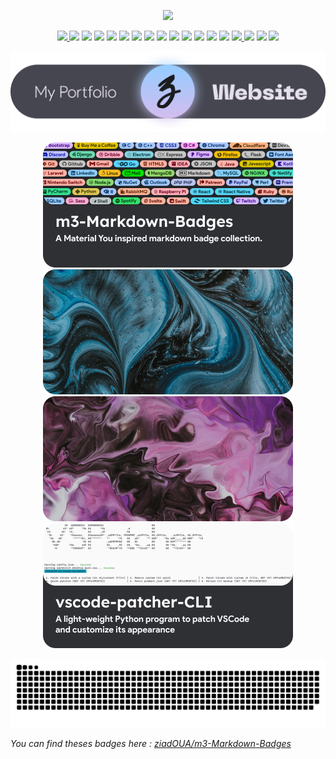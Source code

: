 <p align="center">
    
<!--   <img src="https://pictshare.net/h4fgbc.png"> -->
    
  <img src="https://pictshare.net/cn9y2l.png">
    
</p>

<p align="center">
  
  <a href="https://github.com/ziadOUA">
    <img src="https://ziadoua.github.io/m3-Markdown-Badges/badges/Github/github1.svg">
  </a>
  
  <img src="https://ziadoua.github.io/m3-Markdown-Badges/badges/Windows/windows2.svg">
  <img src="https://ziadoua.github.io/m3-Markdown-Badges/badges/Android/android2.svg">
  <img src="https://ziadoua.github.io/m3-Markdown-Badges/badges/Firefox/firefox2.svg">
  <img src="https://ziadoua.github.io/m3-Markdown-Badges/badges/PyCharm/pycharm2.svg">
  <img src="https://ziadoua.github.io/m3-Markdown-Badges/badges/Python/python2.svg">
  <img src="https://ziadoua.github.io/m3-Markdown-Badges/badges/IDEA/idea2.svg">
  <img src="https://ziadoua.github.io/m3-Markdown-Badges/badges/HTML/html2.svg">
  <img src="https://ziadoua.github.io/m3-Markdown-Badges/badges/CSS/css2.svg">
    <img src="https://ziadoua.github.io/m3-Markdown-Badges/badges/Javascript/javascript2.svg">
  <img src="https://ziadoua.github.io/m3-Markdown-Badges/badges/Markdown/markdown2.svg">
  <img src="https://ziadoua.github.io/m3-Markdown-Badges/badges/Figma/figma2.svg">
  <img src="https://ziadoua.github.io/m3-Markdown-Badges/badges/Atom/atom2.svg">
  <img src="https://ziadoua.github.io/m3-Markdown-Badges/badges/Git/git2.svg">
  
  <a href="https://dev.to/ziadoua">
    <img src="https://ziadoua.github.io/m3-Markdown-Badges/badges/Devto/devto2.svg">
  </a>
  
  <img src="https://ziadoua.github.io/m3-Markdown-Badges/badges/Spotify/spotify2.svg">
  <img src="https://ziadoua.github.io/m3-Markdown-Badges/badges/Audacity/audacity2.svg">
  <img src="https://ziadoua.github.io/m3-Markdown-Badges/badges/VisualStudioCode/visualstudiocode2.svg">
  
</p>

<a href="https://ziadoua.github.io/">
  <picture>
    <source media="(prefers-color-scheme: dark)" srcset="res/portfoliodark.png">
    <source media="(prefers-color-scheme: light)" srcset="res/portfoliolight.png">
    <img alt="VSPatch preview" src="res/portfoliodark.png">
  </picture>
</a>

<br>

<p align="center">
  <a href="https://github.com/ziadOUA/m3-Markdown-Badges">
    <picture>
      <source media="(prefers-color-scheme: dark)" srcset="res/repo1.png">
      <source media="(prefers-color-scheme: light)" srcset="res/repo1light.png">
      <img alt="VSPatch preview" src="res/repo1.png">
    </picture>
  </a>
  <a href="https://unsplash.com/fr/photos/DDIjEwrtAJM">
    <img alt="Illustration 1" src="res/illustration1.png">
  </a>
  <a href="https://unsplash.com/fr/photos/wtKg6L3fLo4">
    <img alt="Illustration 2" src="res/illustration2.png">
  </a>
  <a href="https://github.com/ziadOUA/vscode-patcher-CLI">
    <picture>
      <source media="(prefers-color-scheme: dark)" srcset="res/repo2.png">
      <source media="(prefers-color-scheme: light)" srcset="res/repo2light.png">
      <img alt="Repository 2" src="res/repo2.png">
    </picture>
  </a>
</p>

<p align="center">

  <img src="https://github.com/ziadOUA/ziadOUA/blob/output/github-contribution-grid-snake.svg"/>
  
</p>

*You can find theses badges here : <a href="https://github.com/ziadOUA/m3-Markdown-Badges">ziadOUA/m3-Markdown-Badges</a>*

